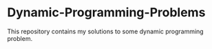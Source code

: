 # Dynamic-Programming-Problems
This repository contains my solutions to some dynamic programming problem.
